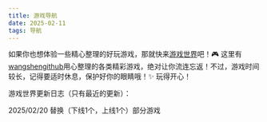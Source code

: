 ```yaml
---
title: 游戏导航
date: 2025-02-11
tags: 导航
---
```


 如果你也想体验一些精心整理的好玩游戏，那就快来[游戏世界](https://wangshengithub.github.io/other/game/)吧！🎮 这里有[wangshengithub](https://github.com/wangshengithub)用心整理的各类精彩游戏，绝对让你流连忘返！不过，游戏时间较长，记得要适时休息，保护好你的眼睛哦！✨ 玩得开心！

游戏世界更新日志（只有最近的更新）：

2025/02/20 替换（下线1个，上线1个）部分游戏